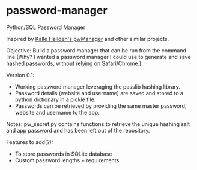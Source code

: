 # password-manager
Python/SQL Password Manager

Inspired by [Kalle Hallden's pwManager](https://github.com/KalleHallden/pwManager) and other similar projects.

Objective: Build a password manager that can be run from the command line (Why? I wanted a password manager I could use to generate and save hashed passwords, without relying on Safari/Chrome.)

Version 0.1:
- Working password manager leveraging the passlib hashing library.
- Password details (website and username) are saved and stored to a python dictionary in a pickle file.
- Passwords can be retrieved by providing the same master password, website and username to the app.

Notes: pw_secret.py contains functions to retrieve the unique hashing salt and app password and has been left out of the repository.

Features to add(?):
- To store passwords in SQLite database
- Custom password lengths + requirements
